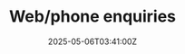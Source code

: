 ---
title: Web/phone enquiries
linkTitle: Web/phone enquiries
date: '2025-05-06T03:41:00Z'
weight: 1
description: Establish a standardized procedure for handling web and phone enquiries,
  including steps for logging, categorizing, acknowledging, responding, and monitoring
  enquiries, with designated responsibilities for the customer service team and department
  heads.
draft: false
ref: webphone-enquiries
---